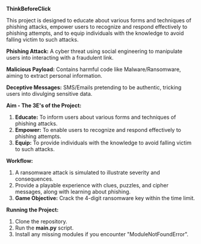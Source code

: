 **ThinkBeforeClick**

This project is designed to educate about various forms and techniques of phishing attacks, empower users to recognize and respond effectively to phishing attempts, and to equip individuals with the knowledge to avoid falling victim to such attacks.

**Phishing Attack:** A cyber threat using social engineering to manipulate users into interacting with a fraudulent link.

**Malicious Payload:** Contains harmful code like Malware/Ransomware, aiming to extract personal information.

**Deceptive Messages:** SMS/Emails pretending to be authentic, tricking users into divulging sensitive data.

**Aim - The 3E's of the Project:**
1. **Educate:** To inform users about various forms and techniques of phishing attacks.
2. **Empower:** To enable users to recognize and respond effectively to phishing attempts.
3. **Equip:** To provide individuals with the knowledge to avoid falling victim to such attacks.

**Workflow:**
1. A ransomware attack is simulated to illustrate severity and consequences.
2. Provide a playable experience with clues, puzzles, and cipher messages, along with learning about phishing.
3. **Game Objective:** Crack the 4-digit ransomware key within the time limit.

**Running the Project:**
1. Clone the repository.
2. Run the **main.py** script.
3. Install any missing modules if you encounter "ModuleNotFoundError".
